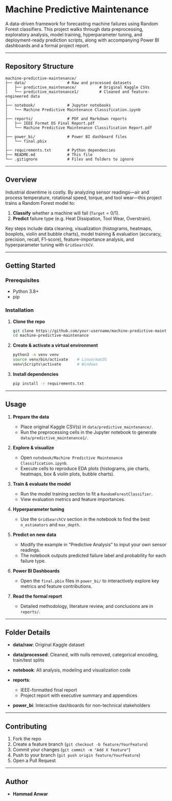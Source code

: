 

# Machine Predictive Maintenance

A data-driven framework for forecasting machine failures using Random Forest classifiers. This project walks through data preprocessing, exploratory analysis, model training, hyperparameter tuning, and deployment-ready prediction scripts, along with accompanying Power BI dashboards and a formal project report.

---

## Repository Structure

```
machine-predictive-maintenance/
├── data/                  # Raw and processed datasets
│   ├── predictive_maintenance/          # Original Kaggle CSVs
│   └── predictive_maintenance1/         # Cleaned and feature-engineered data
│
├── notebook/              # Jupyter notebooks
│   └── Machine Predictive Maintenance Classification.ipynb
│
├── reports/               # PDF and Markdown reports
│   ├── IEEE Format DS Final Report.pdf
│   └── Machine Predictive Maintenance Classification Report.pdf
│
├── power_bi/              # Power BI dashboard files
│   └── final.pbix
│
├── requirements.txt       # Python dependencies
├── README.md              # This file
└── .gitignore             # Files and folders to ignore
```

---

## Overview

Industrial downtime is costly. By analyzing sensor readings—air and process temperature, rotational speed, torque, and tool wear—this project trains a Random Forest model to:

1. **Classify** whether a machine will fail (`Target` = 0/1).
2. **Predict** failure type (e.g. Heat Dissipation, Tool Wear, Overstrain).

Key steps include data cleaning, visualization (histograms, heatmaps, boxplots, violin and bubble charts), model training & evaluation (accuracy, precision, recall, F1-score), feature-importance analysis, and hyperparameter tuning with `GridSearchCV`.

---

##  Getting Started

### Prerequisites

* Python 3.8+
* pip

### Installation

1. **Clone the repo**

   ```bash
   git clone https://github.com/your-username/machine-predictive-maintenance.git
   cd machine-predictive-maintenance
   ```

2. **Create & activate a virtual environment**

   ```bash
   python3 -m venv venv
   source venv/bin/activate    # Linux/macOS
   venv\Scripts\activate       # Windows
   ```

3. **Install dependencies**

   ```bash
   pip install -r requirements.txt
   ```

---

## Usage

1. **Prepare the data**

   * Place original Kaggle CSV(s) in `data/predictive_maintenance/`.
   * Run the preprocessing cells in the Jupyter notebook to generate `data/predictive_maintenance1/`.

2. **Explore & visualize**

   * Open `notebook/Machine Predictive Maintenance Classification.ipynb`.
   * Execute cells to reproduce EDA plots (histograms, pie charts, heatmaps, box & violin plots, bubble charts).

3. **Train & evaluate the model**

   * Run the model training section to fit a `RandomForestClassifier`.
   * View evaluation metrics and feature importances.

4. **Hyperparameter tuning**

   * Use the `GridSearchCV` section in the notebook to find the best `n_estimators` and `max_depth`.

5. **Predict on new data**

   * Modify the example in “Predictive Analysis” to input your own sensor readings.
   * The notebook outputs predicted failure label and probability for each failure type.

6. **Power BI Dashboards**

   * Open the `final.pbix` files in `power_bi/` to interactively explore key metrics and feature contributions.

7. **Read the formal report**

   * Detailed methodology, literature review, and conclusions are in `reports/`.

---

## Folder Details

* **data/raw**: Original Kaggle dataset
* **data/processed**: Cleaned, with nulls removed, categorical encoding, train/test splits
* **notebook**: All analysis, modeling and visualization code
* **reports**:

  * IEEE-formatted final report
  * Project report with executive summary and appendices
* **power\_bi**: Interactive dashboards for non-technical stakeholders

---

##  Contributing

1. Fork the repo
2. Create a feature branch (`git checkout -b feature/YourFeature`)
3. Commit your changes (`git commit -m "Add X feature"`)
4. Push to your branch (`git push origin feature/YourFeature`)
5. Open a Pull Request

---

##  Author

* **Hammad Anwar**
